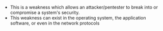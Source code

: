 - This is a weakness which allows an attacker/pentester to break into or compromise a system's security. 
- This weakness can exist in the operating system, the application software, or even in the network protocols